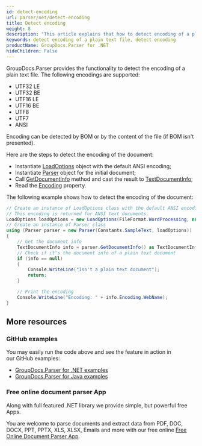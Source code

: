 ```yaml
---
id: detect-encoding
url: parser/net/detect-encoding
title: Detect encoding
weight: 8
description: "This article explains that how to detect encoding of a plain text file."
keywords: detect encoding of a plain text file, detect encoding
productName: GroupDocs.Parser for .NET
hideChildren: False
---
```

GroupDocs.Parser provides the functionality to detect the encoding of a plain text file. The following encodings are supported:

*   UTF32 LE
*   UTF32 BE
*   UTF16 LE
*   UTF16 BE
*   UTF8
*   UTF7
*   ANSI  

Encoding can be detected by BOM or by the content of the file (if BOM isn't presented). 

Here are the steps to detect the encoding of the document:

*   Instantiate [LoadOptions](https://reference.groupdocs.com/net/parser/groupdocs.parser.options/loadoptions) object with the default ANSI encoding;
*   Instantiate [Parser](https://reference.groupdocs.com/net/parser/groupdocs.parser/parser) object for the initial document;
*   Call [GetDocumentInfo](https://reference.groupdocs.com/net/parser/groupdocs.parser/parser/methods/getdocumentinfo) method and cast the result to [TextDocumentInfo](https://reference.groupdocs.com/net/parser/groupdocs.parser.options/textdocumentinfo);
*   Read the [Encoding](https://reference.groupdocs.com/net/parser/groupdocs.parser.options/textdocumentinfo/properties/encoding) property.

The following example shows how to detect the encoding of the document:

```csharp
// Create an instance of LoadOptions class with the default ANSI encoding.
// This encoding is returned for ANSI text documents.
LoadOptions loadOptions = new LoadOptions(FileFormat.WordProcessing, null, null, Encoding.GetEncoding(1251));
// Create an instance of Parser class
using (Parser parser = new Parser(Constants.SampleText, loadOptions))
{
    // Get the document info
    TextDocumentInfo info = parser.GetDocumentInfo() as TextDocumentInfo;
    // Check if it's the document info of a plain text document
    if (info == null)
    {
        Console.WriteLine("Isn't a plain text document");
        return;
    }

    // Print the encoding
    Console.WriteLine("Encoding: " + info.Encoding.WebName);
}
```

## More resources

### GitHub examples

You may easily run the code above and see the feature in action in our GitHub examples:

*   [GroupDocs.Parser for .NET examples](https://github.com/groupdocs-parser/GroupDocs.Parser-for-.NET)    
*   [GroupDocs.Parser for Java examples](https://github.com/groupdocs-parser/GroupDocs.Parser-for-Java)    

### Free online document parser App

Along with full featured .NET library we provide simple, but powerful free Apps.

You are welcome to parse documents and extract data from PDF, DOC, DOCX, PPT, PPTX, XLS, XLSX, Emails and more with our free online [Free Online Document Parser App](https://products.groupdocs.app/parser).